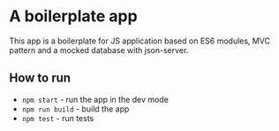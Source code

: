 # A boilerplate app

This app is a boilerplate for JS application based on ES6 modules, MVC pattern and a mocked database with json-server.

## How to run
- `npm start` - run the app in the dev mode
- `npm run build` - build the app
- `npm test` - run tests